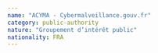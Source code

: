```yaml
---
name: "ACYMA - Cybermalveillance.gouv.fr"
category: public-authority
nature: "Groupement d’intérêt public"
nationality: FRA
---
```

    